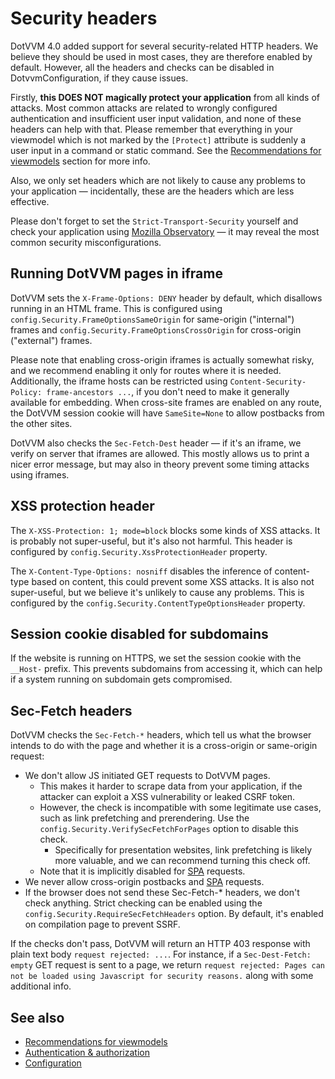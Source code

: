 # Security headers

DotVVM 4.0 added support for several security-related HTTP headers. We believe they should be used in most cases, they are therefore enabled by default.
However, all the headers and checks can be disabled in DotvvmConfiguration, if they cause issues.

Firstly, **this DOES NOT magically protect your application** from all kinds of attacks. Most common attacks are related to wrongly configured authentication and insufficient user input validation, and none of these headers can help with that. Please remember that everything in your viewmodel which is not marked by the `[Protect]` attribute is suddenly a user input in a command or static command. See the [Recommendations for viewmodels](recommendations-for-viewmodels) section for more info.

Also, we only set headers which are not likely to cause any problems to your application — incidentally, these are the headers which are less effective. 

Please don't forget to set the `Strict-Transport-Security` yourself and check your application using [Mozilla Observatory](https://observatory.mozilla.org/) — it may reveal the most common security misconfigurations.

## Running DotVVM pages in iframe

DotVVM sets the `X-Frame-Options: DENY` header by default, which disallows running in an HTML frame.
This is configured using `config.Security.FrameOptionsSameOrigin` for same-origin ("internal") frames and `config.Security.FrameOptionsCrossOrigin` for cross-origin ("external") frames.

Please note that enabling cross-origin iframes is actually somewhat risky, and we recommend enabling it only for routes where it is needed.
Additionally, the iframe hosts can be restricted using `Content-Security-Policy: frame-ancestors ...`, if you don't need to make it generally available for embedding.
When cross-site frames are enabled on any route, the DotVVM session cookie will have `SameSite=None` to allow postbacks from the other sites.

DotVVM also checks the `Sec-Fetch-Dest` header — if it's an iframe, we verify on server that iframes are allowed. This mostly allows us to print a nicer error message, but may also in theory prevent some timing attacks using iframes.

## XSS protection header

The `X-XSS-Protection: 1; mode=block` blocks some kinds of XSS attacks. It is probably not super-useful, but it's also not harmful. This header is configured by `config.Security.XssProtectionHeader` property.

The `X-Content-Type-Options: nosniff` disables the inference of content-type based on content, this could prevent some XSS attacks. It is also not super-useful, but we believe it's unlikely to cause any problems. This is configured by the `config.Security.ContentTypeOptionsHeader` property.

## Session cookie disabled for subdomains

If the website is running on HTTPS, we set the session cookie with the `__Host-` prefix. This prevents subdomains from accessing it, which can help if a system running on subdomain gets compromised.

## Sec-Fetch headers

DotVVM checks the `Sec-Fetch-*` headers, which tell us what the browser intends to do with the page and whether it is a cross-origin or same-origin request:

* We don't allow JS initiated GET requests to DotVVM pages.
    - This makes it harder to scrape data from your application, if the attacker can exploit a XSS vulnerability or leaked CSRF token.
    - However, the check is incompatible with some legitimate use cases, such as link prefetching and prerendering. Use the `config.Security.VerifySecFetchForPages` option to disable this check.
        - Specifically for presentation websites, link prefetching is likely more valuable, and we can recommend turning this check off.
    - Note that it is implicitly disabled for [SPA](../layout/single-page-applications-spa) requests.
* We never allow cross-origin postbacks and [SPA](../layout/single-page-applications-spa) requests.
* If the browser does not send these Sec-Fetch-* headers, we don't check anything. Strict checking can be enabled using the `config.Security.RequireSecFetchHeaders` option. By default, it's enabled on compilation page to prevent SSRF.

<!-- Include the error message so google can find this -->
If the checks don't pass, DotVVM will return an HTTP 403 response with plain text body `request rejected: ...`.
For instance, if a `Sec-Dest-Fetch: empty` GET request is sent to a page, we return `request rejected: Pages can not be loaded using Javascript for security reasons.` along with some additional info.

## See also

* [Recommendations for viewmodels](recommendations-for-viewmodels)
* [Authentication & authorization](authentication-and-authorization/overview)
* [Configuration](../configuration/overview)

